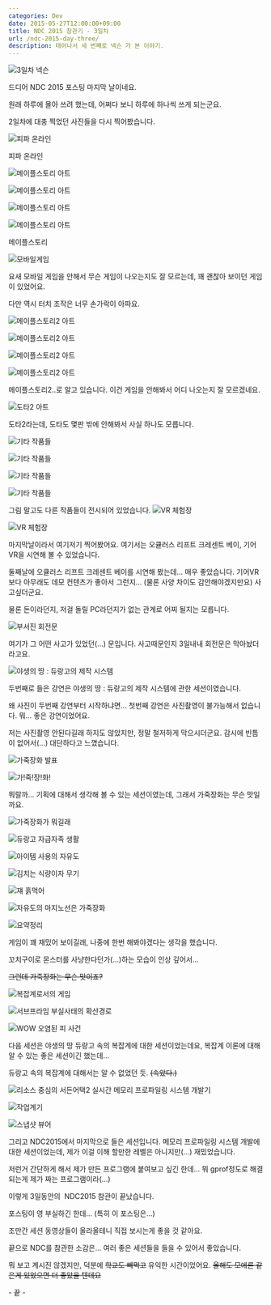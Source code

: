 ```yaml
---
categories: Dev
date: 2015-05-27T12:00:00+09:00
title: NDC 2015 참관기 - 3일차
url: /ndc-2015-day-three/
description: 태어나서 세 번째로 넥슨 가 본 이야기.
---
```


![3일차 넥슨](01.jpg)

드디어 NDC 2015 포스팅 마지막 날이네요.

원래 하루에 몰아 쓰려 했는데, 어쩌다 보니 하루에 하나씩 쓰게 되는군요.

2일차에 대충 찍었던 사진들을 다시 찍어봤습니다.

![피파 온라인](02.jpg)

피파 온라인

![메이플스토리 아트](03.jpg)

![메이플스토리 아트](04.jpg)

![메이플스토리 아트](05.jpg)

![메이플스토리 아트](06.jpg)

메이플스토리

![모바일게임](07.jpg)

요새 모바일 게임을 안해서 무슨 게임이 나오는지도 잘 모르는데, 꽤 괜찮아 보이던 게임이 있었어요.

다만 역시 터치 조작은 너무 손가락이 아파요.

![메이플스토리2 아트](08.jpg)

![메이플스토리2 아트](09.jpg)

![메이플스토리2 아트](10.jpg)

![메이플스토리2 아트](11.jpg)

메이플스토리2..로 알고 있습니다. 이건 게임을 안해봐서 어디 나오는지 잘 모르겠네요.

![도타2 아트](12.jpg)

도타2라는데, 도타도 몇판 밖에 안해봐서 사실 하나도 모릅니다.

![기타 작품들](13.jpg)

![기타 작품들](14.jpg)

![기타 작품들](15.jpg)

![기타 작품들](16.jpg)

그림 말고도 다른 작품들이 전시되어 있었습니다.
![VR 체험장](17.jpg)

![VR 체험장](18.jpg)

마지막날이라서 여기저기 찍어봤어요. 여기서는 오큘러스 리프트 크레센트 베이, 기어VR을 시연해 볼 수 있었습니다.

둘째날에 오큘러스 리프트 크레센트 베이를 시연해 봤는데... 매우 좋았습니다. 기어VR보다 아무래도 데모 컨텐츠가 좋아서 그런지... (물론 사양 차이도 감안해야겠지만요) 사고싶더군요.

물론 돈이라던지, 저걸 돌릴 PC라던지가 없는 관계로 어찌 될지는 모릅니다.

![부서진 회전문](19.jpg)

여기가 그 어떤 사고가 있었던(...) 문입니다. 사고때문인지 3일내내 회전문은 막아놨더라고요.

![야생의 땅 : 듀랑고의 제작 시스템](20.jpg)

두번째로 들은 강연은 야생의 땅 : 듀랑고의 제작 시스템에 관한 세션이였습니다.

왜 사진이 두번째 강연부터 시작하냐면... 첫번째 강연은 사진촬영이 불가능해서 없습니다. 뭐... 좋은 강연이었어요.

저는 사진촬영 안된다길래 하지도 않았지만, 정말 철저하게 막으시더군요. 감시에 빈틈이 없어서(...) 대단하다고 느꼈습니다.

![가죽장화 발표](21.jpg)

![가!죽!장!화!](22.jpg)

뭐랄까... 기획에 대해서 생각해 볼 수 있는 세션이였는데, 그래서 가죽장화는 무슨 맛일까요.

![가죽장화가 뭐길래](23.jpg)

![듀랑고 자급자족 생활](24.jpg)

![아이템 사용의 자유도](25.jpg)

![김치는 식량이자 무기](26.jpg)

![쟤 흙먹어](27.jpg)

![자유도의 마지노선은 가죽장화](28.jpg)

![요약정리](29.jpg)

게임이 꽤 재밌어 보이길래, 나중에 한번 해봐야겠다는 생각을 했습니다.

꼬치구이로 몬스터를 사냥한다던가(...)하는 모습이 인상 깊어서...

~~그런데 가죽장화는 무슨 맛이죠?~~

![복잡계로서의 게임](30.jpg)

![서브프라임 부실사태의 확산경로](31.jpg)

![WOW 오염된 피 사건](32.jpg)

다음 세션은 야생의 땅 듀랑고 속의 복잡계에 대한 세션이었는데요, 복잡계 이론에 대해 알 수 있는 좋은 세션이긴 했는데...

듀랑고 속의 복잡계에 대해서는 알 수 없었던 듯. ~~(속았다.)~~

![리소스 중심의 서든어택2 실시간 메모리 프로파일링 시스템 개발기](33.jpg)

![작업계기](34.jpg)

![스냅샷 뷰어](35.jpg)

그리고 NDC2015에서 마지막으로 들은 세션입니다. 메모리 프로파일링 시스템 개발에 대한 세션이었는데, 제가 이걸 이해 할만한 레벨은 아니지만(...) 재밌었습니다.

저런거 간단하게 해서 제가 만든 프로그램에 붙여보고 싶긴 한데... 뭐 gprof정도로 해결되는게 제가 짜는 프로그램이라(...)

이렇게 3일동안의  NDC2015 참관이 끝났습니다.

포스팅이 영 부실하긴 한데... (특히 이 포스팅은...)

조만간 세션 동영상들이 올라올테니 직접 보시는게 좋을 것 같아요.

끝으로 NDC를 참관한 소감은... 여러 좋은 세션들을 들을 수 있어서 좋았습니다.

뭐 보고 계시진 않겠지만, 덕분에 ~~학교도 빼먹고~~ 유익한 시간이었어요. ~~올해도 모에론 같은게 있었으면 더 좋았을 텐데요~~

\- 끝 \-
